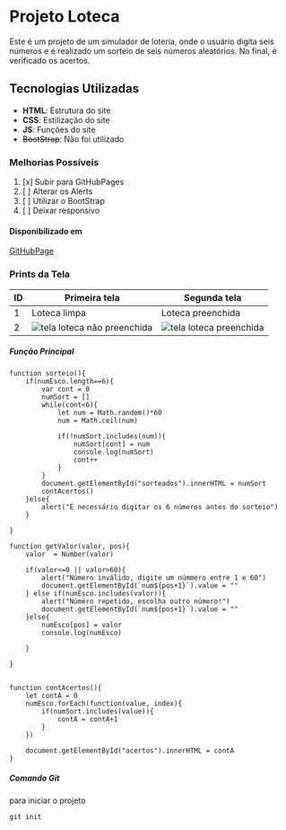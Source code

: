 # Projeto Loteca
Este é um projeto de um simulador de loteria, onde o usuário digita seis números e é realizado um sorteio de seis números aleatórios. 
No final, é verificado os acertos.

## Tecnologias Utilizadas
- **HTML**: Estrutura do site
- **CSS**: Estilização do site
- **JS**: Funções do site
- ~~BootStrap~~: Não foi utilizado

### Melhorias Possíveis
1. [x] Subir para GitHubPages
2. [ ] Alterar os Alerts
3. [ ] Utilizar o BootStrap
4. [ ] Deixar responsivo

#### Disponibilizado em 
  [GitHubPage](https://luanasiqueri.github.io/loteria/)
  
  
  
### Prints da Tela

| ID | Primeira tela | Segunda tela |
|----|---------------|--------------|
| 1  | Loteca limpa  | Loteca preenchida |
| 2  | ![tela loteca não preenchida](https://user-images.githubusercontent.com/100212689/161781598-bca30b5f-e3b6-49d1-a68c-050adddb1aab.png) | ![tela loteca preenchida](https://user-images.githubusercontent.com/100212689/161781848-29e1c70d-e301-42e1-b1a4-d5cda8f9a65d.png)|


##### Função Principal
```
function sorteio(){
    if(numEsco.length==6){
        var cont = 0
        numSort = []
        while(cont<6){
            let num = Math.random()*60
            num = Math.ceil(num)

            if(!numSort.includes(num)){
                numSort[cont] = num 
                console.log(numSort)
                cont++
            }
        }
        document.getElementById("sorteados").innerHTML = numSort
        contAcertos()
    }else{
        alert("É necessário digitar os 6 números antes do sorteio")
    }
    
}

function getValor(valor, pos){
    valor  = Number(valor)
    
    if(valor<=0 || valor>60){
        alert("Número inválido, digite um númmero entre 1 e 60")
        document.getElementById(`num${pos+1}`).value = ""
    } else if(numEsco.includes(valor)){
        alert("Número repetido, escolha outro número!")
        document.getElementById(`num${pos+1}`).value = ""
    }else{
        numEsco[pos] = valor
        console.log(numEsco)

    }
    
}


function contAcertos(){
    let contA = 0
    numEsco.forEach(function(value, index){
        if(numSort.includes(value)){    
            contA = contA+1
        }      
    })

    document.getElementById("acertos").innerHTML = contA
}
```

##### Comando Git
para iniciar o projeto
```
git init

```
